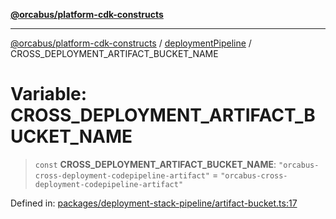 [**@orcabus/platform-cdk-constructs**](../../../../README.md)

***

[@orcabus/platform-cdk-constructs](../../../../README.md) / [deploymentPipeline](../README.md) / CROSS\_DEPLOYMENT\_ARTIFACT\_BUCKET\_NAME

# Variable: CROSS\_DEPLOYMENT\_ARTIFACT\_BUCKET\_NAME

> `const` **CROSS\_DEPLOYMENT\_ARTIFACT\_BUCKET\_NAME**: `"orcabus-cross-deployment-codepipeline-artifact"` = `"orcabus-cross-deployment-codepipeline-artifact"`

Defined in: [packages/deployment-stack-pipeline/artifact-bucket.ts:17](https://github.com/OrcaBus/platform-cdk-constructs/blob/eb710b2f105d22a64c8abea3b2245773c2378377/packages/deployment-stack-pipeline/artifact-bucket.ts#L17)
